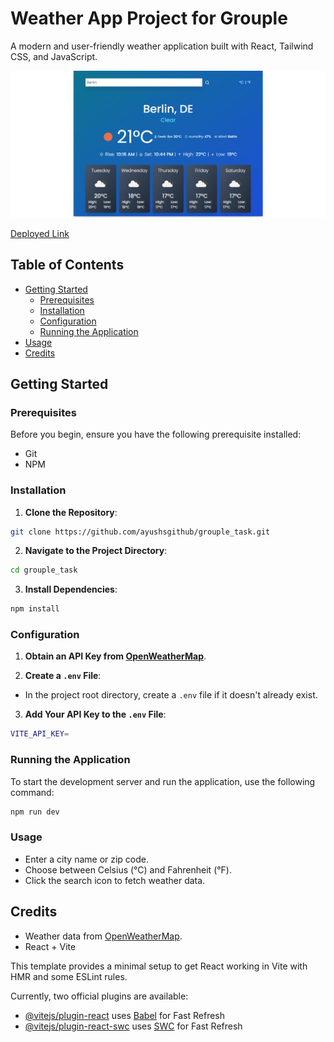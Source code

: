 # Weather App Project for Grouple

A modern and user-friendly weather application built with React, Tailwind CSS, and JavaScript.

![Weather App Screenshot](https://raw.githubusercontent.com/ayushsgithub/grouple_task/main/src/assets/app.png)

[Deployed Link]()

## Table of Contents

- [Getting Started](#getting-started)
  - [Prerequisites](#prerequisites)
  - [Installation](#installation)
  - [Configuration](#configuration)
  - [Running the Application](#running-the-application)
- [Usage](#usage)
- [Credits](#credits)

## Getting Started

### Prerequisites

Before you begin, ensure you have the following prerequisite installed:

- Git
- NPM

### Installation

1. **Clone the Repository**: 

```bash
git clone https://github.com/ayushsgithub/grouple_task.git
```

2. **Navigate to the Project Directory**:

```bash
cd grouple_task
```

3. **Install Dependencies**:

```bash
npm install
```

### Configuration

1. **Obtain an API Key from [OpenWeatherMap](https://openweathermap.org/api)**.

2. **Create a `.env` File**:
- In the project root directory, create a `.env` file if it doesn't already exist.

3. **Add Your API Key to the `.env` File**:

```bash
VITE_API_KEY=
```

### Running the Application

To start the development server and run the application, use the following command:

```bash
npm run dev
```
### Usage

- Enter a city name or zip code.
- Choose between Celsius (°C) and Fahrenheit (°F).
- Click the search icon to fetch weather data.

## Credits

- Weather data from [OpenWeatherMap](https://openweathermap.org/).
- React + Vite

This template provides a minimal setup to get React working in Vite with HMR and some ESLint rules.

Currently, two official plugins are available:

- [@vitejs/plugin-react](https://github.com/vitejs/vite-plugin-react/blob/main/packages/plugin-react/README.md) uses [Babel](https://babeljs.io/) for Fast Refresh
- [@vitejs/plugin-react-swc](https://github.com/vitejs/vite-plugin-react-swc) uses [SWC](https://swc.rs/) for Fast Refresh
